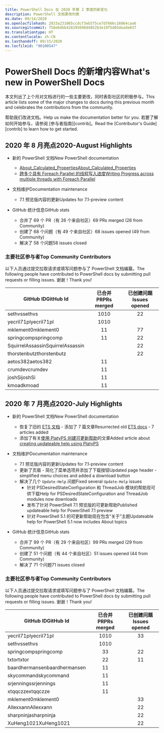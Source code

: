 ```yaml
---
title: PowerShell Docs 在 2020 年第 2 季度的新变化
description: PowerShell 文档更改列表
ms.date: 09/14/2020
ms.openlocfilehash: 2833a231065ccdcf3eb575ce7d7666c16064caa6
ms.sourcegitcommit: 758e6dbb428295698d4852b3e19f5d03deade037
ms.translationtype: HT
ms.contentlocale: zh-CN
ms.lasthandoff: 09/15/2020
ms.locfileid: "90100547"
---
```

# <a name="whats-new-in-powershell-docs"></a><span data-ttu-id="26429-103">PowerShell Docs 的新增内容</span><span class="sxs-lookup"><span data-stu-id="26429-103">What's new in PowerShell Docs</span></span>

<span data-ttu-id="26429-104">本文列出了上个月对文档进行的一些主要更改，同时表彰社区的积极参与。</span><span class="sxs-lookup"><span data-stu-id="26429-104">This article lists some of the major changes to docs during this previous month and celebrates the contributions from the community.</span></span>

<span data-ttu-id="26429-105">帮助我们改进文档。</span><span class="sxs-lookup"><span data-stu-id="26429-105">Help us make the documentation better for you.</span></span> <span data-ttu-id="26429-106">若要了解如何开始参与，请参阅 [参与者指南][contrib]。</span><span class="sxs-lookup"><span data-stu-id="26429-106">Read the [Contributor's Guide][contrib] to learn how to get started.</span></span>

## <a name="2020-august-highlights"></a><span data-ttu-id="26429-107">2020 年 8 月亮点</span><span class="sxs-lookup"><span data-stu-id="26429-107">2020-August Highlights</span></span>

- <span data-ttu-id="26429-108">新的 PowerShell 文档</span><span class="sxs-lookup"><span data-stu-id="26429-108">New PowerShell documentation</span></span>
  - [<span data-ttu-id="26429-109">About_Calculated_Properties</span><span class="sxs-lookup"><span data-stu-id="26429-109">About_Calculated_Properties</span></span>](/powershell/module/microsoft.powershell.core/about/about_calculated_properties)
  - [<span data-ttu-id="26429-110">跨多个具有 Foreach Parallel 的线程写入进度</span><span class="sxs-lookup"><span data-stu-id="26429-110">Writing Progress across multiple threads with Foreach Parallel</span></span>](/powershell/scripting/learn/deep-dives/write-progress-across-multiple-threads)
- <span data-ttu-id="26429-111">文档维护</span><span class="sxs-lookup"><span data-stu-id="26429-111">Documentation maintenance</span></span>
  - <span data-ttu-id="26429-112">7\.1 预览版内容的更新</span><span class="sxs-lookup"><span data-stu-id="26429-112">Updates for 7.1-preview content</span></span>

- <span data-ttu-id="26429-113">GitHub 统计信息</span><span class="sxs-lookup"><span data-stu-id="26429-113">GitHub stats</span></span>
  - <span data-ttu-id="26429-114">合并了 69 个 PR（有 26 个来自社区）</span><span class="sxs-lookup"><span data-stu-id="26429-114">69 PRs merged (26 from Community)</span></span>
  - <span data-ttu-id="26429-115">创建了 68 个问题（有 49 个来自社区）</span><span class="sxs-lookup"><span data-stu-id="26429-115">68 issues opened (49 from Community)</span></span>
  - <span data-ttu-id="26429-116">解决了 58 个问题</span><span class="sxs-lookup"><span data-stu-id="26429-116">58 issues closed</span></span>

### <a name="top-community-contributors"></a><span data-ttu-id="26429-117">主要社区参与者</span><span class="sxs-lookup"><span data-stu-id="26429-117">Top Community Contributors</span></span>

<span data-ttu-id="26429-118">以下人员通过提交拉取请求或填写问题参与了 PowerShell 文档编纂。</span><span class="sxs-lookup"><span data-stu-id="26429-118">The following people have contributed to PowerShell docs by submitting pull requests or filling issues.</span></span> <span data-ttu-id="26429-119">谢谢！</span><span class="sxs-lookup"><span data-stu-id="26429-119">Thank you!</span></span>

|    <span data-ttu-id="26429-120">GitHub ID</span><span class="sxs-lookup"><span data-stu-id="26429-120">GitHub Id</span></span>     | <span data-ttu-id="26429-121">已合并 PR</span><span class="sxs-lookup"><span data-stu-id="26429-121">PRs merged</span></span> | <span data-ttu-id="26429-122">已创建问题</span><span class="sxs-lookup"><span data-stu-id="26429-122">Issues opened</span></span> |
| ---------------- | :--------: | :-----------: |
| <span data-ttu-id="26429-123">sethvs</span><span class="sxs-lookup"><span data-stu-id="26429-123">sethvs</span></span>           |     <span data-ttu-id="26429-124">10</span><span class="sxs-lookup"><span data-stu-id="26429-124">10</span></span>     |       <span data-ttu-id="26429-125">2</span><span class="sxs-lookup"><span data-stu-id="26429-125">2</span></span>       |
| <span data-ttu-id="26429-126">yecril71pl</span><span class="sxs-lookup"><span data-stu-id="26429-126">yecril71pl</span></span>       |     <span data-ttu-id="26429-127">10</span><span class="sxs-lookup"><span data-stu-id="26429-127">10</span></span>     |               |
| <span data-ttu-id="26429-128">mklement0</span><span class="sxs-lookup"><span data-stu-id="26429-128">mklement0</span></span>        |     <span data-ttu-id="26429-129">1</span><span class="sxs-lookup"><span data-stu-id="26429-129">1</span></span>      |       <span data-ttu-id="26429-130">7</span><span class="sxs-lookup"><span data-stu-id="26429-130">7</span></span>       |
| <span data-ttu-id="26429-131">springcomp</span><span class="sxs-lookup"><span data-stu-id="26429-131">springcomp</span></span>       |     <span data-ttu-id="26429-132">1</span><span class="sxs-lookup"><span data-stu-id="26429-132">1</span></span>      |       <span data-ttu-id="26429-133">2</span><span class="sxs-lookup"><span data-stu-id="26429-133">2</span></span>       |
| <span data-ttu-id="26429-134">SquirrelAssassin</span><span class="sxs-lookup"><span data-stu-id="26429-134">SquirrelAssassin</span></span> |            |       <span data-ttu-id="26429-135">2</span><span class="sxs-lookup"><span data-stu-id="26429-135">2</span></span>       |
| <span data-ttu-id="26429-136">thorstenbutz</span><span class="sxs-lookup"><span data-stu-id="26429-136">thorstenbutz</span></span>     |            |       <span data-ttu-id="26429-137">2</span><span class="sxs-lookup"><span data-stu-id="26429-137">2</span></span>       |
| <span data-ttu-id="26429-138">aetos382</span><span class="sxs-lookup"><span data-stu-id="26429-138">aetos382</span></span>         |     <span data-ttu-id="26429-139">1</span><span class="sxs-lookup"><span data-stu-id="26429-139">1</span></span>      |               |
| <span data-ttu-id="26429-140">crumdev</span><span class="sxs-lookup"><span data-stu-id="26429-140">crumdev</span></span>          |     <span data-ttu-id="26429-141">1</span><span class="sxs-lookup"><span data-stu-id="26429-141">1</span></span>      |               |
| <span data-ttu-id="26429-142">joshSi</span><span class="sxs-lookup"><span data-stu-id="26429-142">joshSi</span></span>           |     <span data-ttu-id="26429-143">1</span><span class="sxs-lookup"><span data-stu-id="26429-143">1</span></span>      |               |
| <span data-ttu-id="26429-144">kmoad</span><span class="sxs-lookup"><span data-stu-id="26429-144">kmoad</span></span>            |     <span data-ttu-id="26429-145">1</span><span class="sxs-lookup"><span data-stu-id="26429-145">1</span></span>      |               |

## <a name="2020-july-highlights"></a><span data-ttu-id="26429-146">2020 年 7 月亮点</span><span class="sxs-lookup"><span data-stu-id="26429-146">2020-July Highlights</span></span>

- <span data-ttu-id="26429-147">新的 PowerShell 文档</span><span class="sxs-lookup"><span data-stu-id="26429-147">New PowerShell documentation</span></span>
  - <span data-ttu-id="26429-148">恢复了旧的 [ETS 文档](/powershell/scripting/developer/ets/overview) - 添加了 7 篇文章</span><span class="sxs-lookup"><span data-stu-id="26429-148">Resurrected old [ETS docs](/powershell/scripting/developer/ets/overview) - 7 articles added</span></span>
  - <span data-ttu-id="26429-149">添加了有关[使用 PlatyPS 创建可更新帮助](/powershell/scripting/dev-cross-plat/create-help-using-platyps)的文章</span><span class="sxs-lookup"><span data-stu-id="26429-149">Added article about [creating updateable help using PlatyPS](/powershell/scripting/dev-cross-plat/create-help-using-platyps)</span></span>
- <span data-ttu-id="26429-150">文档维护</span><span class="sxs-lookup"><span data-stu-id="26429-150">Documentation maintenance</span></span>
  - <span data-ttu-id="26429-151">7\.1 预览版内容的更新</span><span class="sxs-lookup"><span data-stu-id="26429-151">Updates for 7.1-preview content</span></span>
  - <span data-ttu-id="26429-152">更新了页眉 - 简化了菜单选项并添加了下载按钮</span><span class="sxs-lookup"><span data-stu-id="26429-152">Updated page header - simplified menu choices and added a download button</span></span>
  - <span data-ttu-id="26429-153">解决了几个 `Update-Help` 问题</span><span class="sxs-lookup"><span data-stu-id="26429-153">Fixed several `Update-Help` issues</span></span>
    - <span data-ttu-id="26429-154">针对 PSDesiredStateConfiguration 和 ThreadJob 模块的帮助现可供下载</span><span class="sxs-lookup"><span data-stu-id="26429-154">Help for PSDesiredStateConfiguration and ThreadJob modules now downloads</span></span>
    - <span data-ttu-id="26429-155">发布了针对 PowerShell 7.1 预览版的可更新帮助</span><span class="sxs-lookup"><span data-stu-id="26429-155">Published updateable help for PowerShell 7.1 preview</span></span>
    - <span data-ttu-id="26429-156">针对 PowerShell 5.1 的可更新帮助现在包含“关于”主题</span><span class="sxs-lookup"><span data-stu-id="26429-156">Updateable help for PowerShell 5.1 now includes About topics</span></span>

- <span data-ttu-id="26429-157">GitHub 统计信息</span><span class="sxs-lookup"><span data-stu-id="26429-157">GitHub stats</span></span>
  - <span data-ttu-id="26429-158">合并了 99 个 PR（有 29 个来自社区）</span><span class="sxs-lookup"><span data-stu-id="26429-158">99 PRs merged (29 from Community)</span></span>
  - <span data-ttu-id="26429-159">创建了 51 个问题（有 44 个来自社区）</span><span class="sxs-lookup"><span data-stu-id="26429-159">51 issues opened (44 from Community)</span></span>
  - <span data-ttu-id="26429-160">解决了 71 个问题</span><span class="sxs-lookup"><span data-stu-id="26429-160">71 issues closed</span></span>

### <a name="top-community-contributors"></a><span data-ttu-id="26429-161">主要社区参与者</span><span class="sxs-lookup"><span data-stu-id="26429-161">Top Community Contributors</span></span>

<span data-ttu-id="26429-162">以下人员通过提交拉取请求或填写问题参与了 PowerShell 文档编纂。</span><span class="sxs-lookup"><span data-stu-id="26429-162">The following people have contributed to PowerShell docs by submitting pull requests or filling issues.</span></span> <span data-ttu-id="26429-163">谢谢！</span><span class="sxs-lookup"><span data-stu-id="26429-163">Thank you!</span></span>

|   <span data-ttu-id="26429-164">GitHub ID</span><span class="sxs-lookup"><span data-stu-id="26429-164">GitHub Id</span></span>    | <span data-ttu-id="26429-165">已合并 PR</span><span class="sxs-lookup"><span data-stu-id="26429-165">PRs merged</span></span> | <span data-ttu-id="26429-166">已创建问题</span><span class="sxs-lookup"><span data-stu-id="26429-166">Issues opened</span></span> |
| -------------- | :--------: | :-----------: |
| <span data-ttu-id="26429-167">yecril71pl</span><span class="sxs-lookup"><span data-stu-id="26429-167">yecril71pl</span></span>     |     <span data-ttu-id="26429-168">10</span><span class="sxs-lookup"><span data-stu-id="26429-168">10</span></span>     |       <span data-ttu-id="26429-169">3</span><span class="sxs-lookup"><span data-stu-id="26429-169">3</span></span>       |
| <span data-ttu-id="26429-170">sethvs</span><span class="sxs-lookup"><span data-stu-id="26429-170">sethvs</span></span>         |     <span data-ttu-id="26429-171">10</span><span class="sxs-lookup"><span data-stu-id="26429-171">10</span></span>     |               |
| <span data-ttu-id="26429-172">springcomp</span><span class="sxs-lookup"><span data-stu-id="26429-172">springcomp</span></span>     |     <span data-ttu-id="26429-173">3</span><span class="sxs-lookup"><span data-stu-id="26429-173">3</span></span>      |       <span data-ttu-id="26429-174">2</span><span class="sxs-lookup"><span data-stu-id="26429-174">2</span></span>       |
| <span data-ttu-id="26429-175">txtor</span><span class="sxs-lookup"><span data-stu-id="26429-175">txtor</span></span>          |     <span data-ttu-id="26429-176">2</span><span class="sxs-lookup"><span data-stu-id="26429-176">2</span></span>      |       <span data-ttu-id="26429-177">1</span><span class="sxs-lookup"><span data-stu-id="26429-177">1</span></span>       |
| <span data-ttu-id="26429-178">baardhermansen</span><span class="sxs-lookup"><span data-stu-id="26429-178">baardhermansen</span></span> |     <span data-ttu-id="26429-179">1</span><span class="sxs-lookup"><span data-stu-id="26429-179">1</span></span>      |               |
| <span data-ttu-id="26429-180">skycommand</span><span class="sxs-lookup"><span data-stu-id="26429-180">skycommand</span></span>     |     <span data-ttu-id="26429-181">1</span><span class="sxs-lookup"><span data-stu-id="26429-181">1</span></span>      |               |
| <span data-ttu-id="26429-182">srjennings</span><span class="sxs-lookup"><span data-stu-id="26429-182">srjennings</span></span>     |     <span data-ttu-id="26429-183">1</span><span class="sxs-lookup"><span data-stu-id="26429-183">1</span></span>      |               |
| <span data-ttu-id="26429-184">xtqqczze</span><span class="sxs-lookup"><span data-stu-id="26429-184">xtqqczze</span></span>       |     <span data-ttu-id="26429-185">1</span><span class="sxs-lookup"><span data-stu-id="26429-185">1</span></span>      |               |
| <span data-ttu-id="26429-186">mklement0</span><span class="sxs-lookup"><span data-stu-id="26429-186">mklement0</span></span>      |            |       <span data-ttu-id="26429-187">3</span><span class="sxs-lookup"><span data-stu-id="26429-187">3</span></span>       |
| <span data-ttu-id="26429-188">Allexxann</span><span class="sxs-lookup"><span data-stu-id="26429-188">Allexxann</span></span>      |            |       <span data-ttu-id="26429-189">2</span><span class="sxs-lookup"><span data-stu-id="26429-189">2</span></span>       |
| <span data-ttu-id="26429-190">sharpninja</span><span class="sxs-lookup"><span data-stu-id="26429-190">sharpninja</span></span>     |            |       <span data-ttu-id="26429-191">2</span><span class="sxs-lookup"><span data-stu-id="26429-191">2</span></span>       |
| <span data-ttu-id="26429-192">XuHeng1021</span><span class="sxs-lookup"><span data-stu-id="26429-192">XuHeng1021</span></span>     |            |       <span data-ttu-id="26429-193">2</span><span class="sxs-lookup"><span data-stu-id="26429-193">2</span></span>       |

